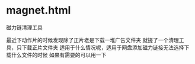 # magnet.html
磁力链清理工具

最近下动作片的时候发现除了正片老是下载一堆广告文件夹
就搓了一个清理工具，只下载正片文件夹
适用于什么情况呢，适用于网盘添加磁力链接无法选择下载什么文件的时候
如果有需要的可以用一下
